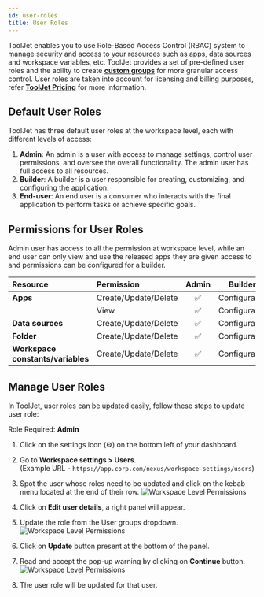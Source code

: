 ```yaml
---
id: user-roles
title: User Roles
---
```


ToolJet enables you to use Role-Based Access Control (RBAC) system to manage security and access to your resources such as apps, data sources and workspace variables, etc. ToolJet provides a set of pre-defined user roles and the ability to create **[custom groups](/docs/user-management/role-based-access/custom-groups)** for more granular access control. User roles are taken into account for licensing and billing purposes, refer **[ToolJet Pricing](https://www.tooljet.com/pricing)** for more information.

## Default User Roles

ToolJet has three default user roles at the workspace level, each with different levels of access:

1. **Admin**: An admin is a user with access to manage settings, control user permissions, and oversee the overall functionality. The admin user has full access to all resources.
2. **Builder**: A builder is a user responsible for creating, customizing, and configuring the application.
3. **End-user**: An end user is a consumer who interacts with the final application to perform tasks or achieve specific goals. 

## Permissions for User Roles

Admin user has access to all the permission at workspace level, while an end user can only view and use the released apps they are given access to and permissions can be configured for a builder.

| Resource  | Permission | Admin | Builder | End User |
|:----------|:-----------|:-----------:|:---:|:---:|
| **Apps**  | Create/Update/Delete     | ✅ | Configurable | ❌ |
|           | View     | ✅ | Configurable | Configurable |
| **Data sources**  | Create/Update/Delete  | ✅ | Configurable | ❌ |
| **Folder**        | Create/Update/Delete  | ✅ | Configurable | ❌ |
| **Workspace constants/variables** | Create/Update/Delete | ✅ | Configurable | ❌ |

## Manage User Roles

In ToolJet, user roles can be updated easily, follow these steps to update user role:

Role Required: **Admin** <br/>

1. Click on the settings icon (⚙️) on the bottom left of your dashboard.

2. Go to **Workspace settings > Users**. <br/> 
    (Example URL - `https://app.corp.com/nexus/workspace-settings/users`)

3. Spot the user whose roles need to be updated and click on the kebab menu located at the end of their row. 
    <img className="screenshot-full" src="/img/user-management/rbac/user-roles/edit-user-menu.png" alt="Workspace Level Permissions" />

4. Click on **Edit user details**, a right panel will appear.

5. Update the role from the User groups dropdown.
    <img className="screenshot-full img-m" src="/img/user-management/rbac/user-roles/update-user-role.png" alt="Workspace Level Permissions" />

6. Click on **Update** button present at the bottom of the panel.

7. Read and accept the pop-up warning by clicking on **Continue** button.
    <img className="screenshot-full img-s" src="/img/user-management/rbac/user-roles/warning.png" alt="Workspace Level Permissions" />

8. The user role will be updated for that user.
